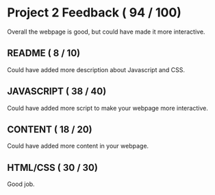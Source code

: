 # Project 2 Feedback ( 94 / 100)

Overall the webpage is good, but could have made it more interactive.

## README (  8 / 10)

Could have added more description about Javascript and CSS.

## JAVASCRIPT ( 38 / 40)

Could have added more script to make your webpage more interactive.
 
## CONTENT ( 18 / 20)

Could have added more content in your webpage.

## HTML/CSS ( 30 / 30)

Good job.